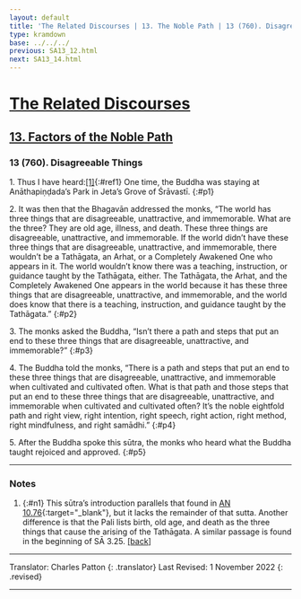 ```yaml
---
layout: default
title: 'The Related Discourses | 13. The Noble Path | 13 (760). Disagreeable Things'
type: kramdown
base: ../../../
previous: SA13_12.html
next: SA13_14.html
---
```


# [The Related Discourses](../index.html)
## [13. Factors of the Noble Path](index.html)
### 13 (760). Disagreeable Things

1\. Thus I have heard:[\[1\]](#n1){:#ref1} One time, the Buddha was staying at Anāthapiṇḍada’s Park in Jeta’s Grove of Śrāvastī.
{:#p1}

2\. It was then that the Bhagavān addressed the monks, “The world has three things that are disagreeable, unattractive, and immemorable. What are the three? They are old age, illness, and death. These three things are disagreeable, unattractive, and immemorable. If the world didn’t have these three things that are disagreeable, unattractive, and immemorable, there wouldn’t be a Tathāgata, an Arhat, or a Completely Awakened One who appears in it. The world wouldn’t know there was a teaching, instruction, or guidance taught by the Tathāgata, either. The Tathāgata, the Arhat, and the Completely Awakened One appears in the world because it has these three things that are disagreeable, unattractive, and immemorable, and the world does know that there is a teaching, instruction, and guidance taught by the Tathāgata.”
{:#p2}

3\. The monks asked the Buddha, “Isn’t there a path and steps that put an end to these three things that are disagreeable, unattractive, and immemorable?”
{:#p3}

4\. The Buddha told the monks, “There is a path and steps that put an end to these three things that are disagreeable, unattractive, and immemorable when cultivated and cultivated often. What is that path and those steps that put an end to these three things that are disagreeable, unattractive, and immemorable when cultivated and cultivated often? It’s the noble eightfold path and right view, right intention, right speech, right action, right method, right mindfulness, and right samādhi.”
{:#p4}

5\. After the Buddha spoke this sūtra, the monks who heard what the Buddha taught rejoiced and approved.
{:#p5}

---

### Notes

1. {:#n1} This sūtra’s introduction parallels that found in [AN 10.76](https://suttacentral.net/an10.76){:target="_blank"}, but it lacks the remainder of that sutta. Another difference is that the Pali lists birth, old age, and death as the three things that cause the arising of the Tathāgata. A similar passage is found in the beginning of SĀ 3.25. [\[back\]](#ref1)

---

Translator: Charles Patton
{: .translator}
Last Revised: 1 November 2022
{: .revised}

---